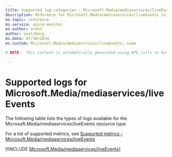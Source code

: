 ```yaml
---
title: Supported log categories - Microsoft.Media/mediaservices/liveEvents
description: Reference for Microsoft.Media/mediaservices/liveEvents in Azure Monitor Logs.
ms.topic: reference
ms.service: azure-monitor
ms.author: orens
author: osalzberg
ms.date: 07/30/2024
ms.custom: Microsoft.Media/mediaservices/liveEvents, naam

# NOTE:  This content is automatically generated using API calls to Azure. Any edits made on these files will be overwritten in the next run of the script. 

---
```





# Supported logs for Microsoft.Media/mediaservices/liveEvents  
The following table lists the types of logs available for the Microsoft.Media/mediaservices/liveEvents resource type.
  
  
  
For a list of supported metrics, see [Supported metrics - Microsoft.Media/mediaservices/liveEvents](../supported-metrics/microsoft-media-mediaservices-liveevents-metrics.md)  
  

  
[!INCLUDE [Microsoft.Media/mediaservices/liveEvents](./includes/microsoft-media-mediaservices-liveevents-logs-include.md)]  
  

